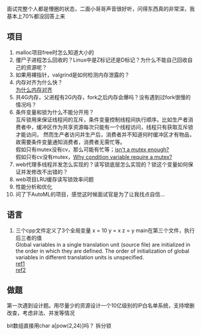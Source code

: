 面试完整个人都是懵圈的状态，二面小哥哥声音很好听，问得东西真的非常深，我基本上70%都没回答上来

## 项目
 1. malloc项目free时怎么知道大小的
 2. 僵尸子进程怎么回收的？Linux中是Z标记还是D标记？为什么不能自己回收自己的资源呢？
 3. 如果用裸指针，valgrind是如何检测内存泄露的？
 4. 内存对齐为什么快？  
   [为什么内存对齐](https://www.pengrl.com/p/20020/)
 6. 共4G内存，父进程有2G内存，fork之后内存会爆吗？没有遇到过fork很慢的情况吗？
 7. 条件变量和锁为什么不能分开用？  
   互斥锁用来保证线程间的互斥，条件变量控制线程间执行顺序。比如生产者消费者中，缓冲区作为共享资源每次只能有一个线程访问，线程只有获取互斥锁才能访问，
   然而生产者访问并生产后，消费者并不知道何时缓冲区才有物品，故需要条件变量通知消费者，消费者无需忙等。  
   假如只有mutex没有cv，那么可能有忙等；[isn't a mutex enough?](https://stackoverflow.com/questions/12551341/when-is-a-condition-variable-needed-isnt-a-mutex-enough)  
   假如只有cv没有mutex，[Why condition variable require a mutex?](https://stackoverflow.com/questions/2763714/why-do-pthreads-condition-variable-functions-require-a-mutex)
 9. web代理多线程并发怎么实现的？读写锁底层怎么实现的？锁这个变量如何保证并发修改不出错的？
 10. web项目LRU缓存读写锁效率问题
 11. 性能分析和优化
 12. 问了下AutoML的项目，感觉这时候面试官是为了让我找点自信...

## 语言
 1. 三个cpp文件定义了3个全局变量 x = 10 y = x z = y main在第三个文件，执行后三者的值  
  Global variables in a single translation unit (source file) are initialized in the order in which they are defined. The order of initialization of global variables in different translation units is unspecified.  
  [ref1](https://stackoverflow.com/questions/3746238/c-global-initialization-order-ignores-dependencies)  
  [ref2](https://gamedev.stackexchange.com/questions/91958/why-it-s-recommended-to-keep-global-variable-initialization-and-the-objects-con)

## 做题
第一次遇到设计题。用尽量少的资源设计一个10亿级别的IP白名单系统，支持增删改查，考虑非法、并发等情况

bit数组直接用char a[pow(2,24)]吗？
拆分锁
